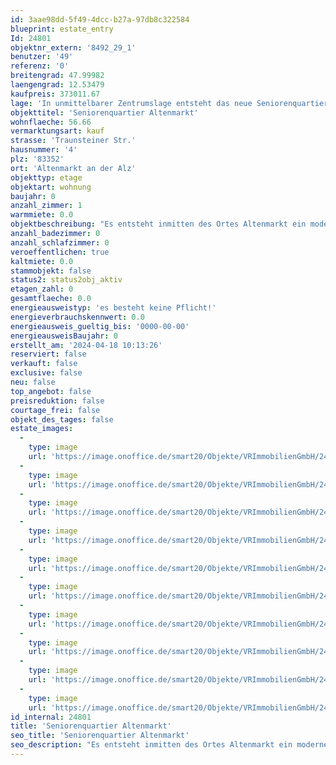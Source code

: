 ```yaml
---
id: 3aae98dd-5f49-4dcc-b27a-97db8c322584
blueprint: estate_entry
Id: 24801
objektnr_extern: '8492_29_1'
benutzer: '49'
referenz: '0'
breitengrad: 47.99982
laengengrad: 12.53479
kaufpreis: 373011.67
lage: 'In unmittelbarer Zentrumslage entsteht das neue Seniorenquartier in bevorzugter Lage. In unmittelbarer, fußläufiger Umgebung um das Grundstück befinden sich alle Einrichtungen des täglichen Lebens (Einkaufsmöglichkeiten, Cafés, Ärzte, Apotheken, Kirche, Gemeindeverwaltung, Naherholungsmöglichkeiten, etc.), was eine aktive Teilnahme am Gemeindegeschehen auch im hohen Alter und bei körperlichen Einschränkungen weiterhin ermöglicht. Ein ausschlaggebender Punkt des Konzeptes des Seniorenquartiers ist es, dass sich die Anlage und die sie bewohnenden Menschen in die Gemeinde einfügen und als integraler Teil dieser verstanden werden. Eine Ghettoisierung der „Pflegeeinrichtung“ innerhalb der Ortschaft soll verhindert werden. Auch dies wird durch die gute, zentrale Lage ermöglicht und vereinfacht.'
objekttitel: 'Seniorenquartier Altenmarkt'
wohnflaeche: 56.66
vermarktungsart: kauf
strasse: 'Traunsteiner Str.'
hausnummer: '4'
plz: '83352'
ort: 'Altenmarkt an der Alz'
objekttyp: etage
objektart: wohnung
baujahr: 0
anzahl_zimmer: 1
warmmiete: 0.0
objektbeschreibung: "Es entsteht inmitten des Ortes Altenmarkt ein moderner Neubau mit  schöner Grünanlage :\r\n\r\n- 20 x EZ (ca. 21 m²) davon 4 x rollstuhlgerecht ausgestattet\r\n- 2 x DZ (ca. 26 m²) rollstuhlgerecht ausgestattet\r\n- 38 x 1,5- Zi. Appartements (zwischen 43 m² und 59 m²)\r\n- 4 x 2 Zi- Appartements (zwischen 62 m² und 93 m²)\r\n- 2 Gewerbeeinheiten (Tagespflegeeinrichtung und Tagescafé )\r\n\r\nAn einem Ort werden die verschiedensten Betreuungsformen miteinander vereint: Ambulant betreute Wohnungen, Tagespflege sowie ambulant betreute Wohngruppen.\r\n\r\nDie Tagespflege ist auf 20 Gäste ausgelegt und besitzt eine Gesamtfläche von 245 m². Hierzu gehört ein großer Aufenthaltsbereich mit Tagesküche, Ruheräume, ein Pflegebad, Personal- und Büroräume, sowie WC- und Lagerflächen."
anzahl_badezimmer: 0
anzahl_schlafzimmer: 0
veroeffentlichen: true
kaltmiete: 0.0
stammobjekt: false
status2: status2obj_aktiv
etagen_zahl: 0
gesamtflaeche: 0.0
energieausweistyp: 'es besteht keine Pflicht!'
energieverbrauchskennwert: 0.0
energieausweis_gueltig_bis: '0000-00-00'
energieausweisBaujahr: 0
erstellt_am: '2024-04-18 10:13:26'
reserviert: false
verkauft: false
exclusive: false
neu: false
top_angebot: false
preisreduktion: false
courtage_frei: false
objekt_des_tages: false
estate_images:
  -
    type: image
    url: 'https://image.onoffice.de/smart20/Objekte/VRImmobilienGmbH/24801/_543719.jpg'
  -
    type: image
    url: 'https://image.onoffice.de/smart20/Objekte/VRImmobilienGmbH/24801/_543721.jpg'
  -
    type: image
    url: 'https://image.onoffice.de/smart20/Objekte/VRImmobilienGmbH/24801/_543723.jpg'
  -
    type: image
    url: 'https://image.onoffice.de/smart20/Objekte/VRImmobilienGmbH/24801/_543725.jpg'
  -
    type: image
    url: 'https://image.onoffice.de/smart20/Objekte/VRImmobilienGmbH/24801/_543727.jpg'
  -
    type: image
    url: 'https://image.onoffice.de/smart20/Objekte/VRImmobilienGmbH/24801/_543729.jpg'
  -
    type: image
    url: 'https://image.onoffice.de/smart20/Objekte/VRImmobilienGmbH/24801/_543731.jpg'
  -
    type: image
    url: 'https://image.onoffice.de/smart20/Objekte/VRImmobilienGmbH/24801/_543733.jpg'
  -
    type: image
    url: 'https://image.onoffice.de/smart20/Objekte/VRImmobilienGmbH/24801/_543735.jpg'
  -
    type: image
    url: 'https://image.onoffice.de/smart20/Objekte/VRImmobilienGmbH/24801/_543737.jpg'
id_internal: 24801
title: 'Seniorenquartier Altenmarkt'
seo_title: 'Seniorenquartier Altenmarkt'
seo_description: "Es entsteht inmitten des Ortes Altenmarkt ein moderner Neubau mit  schöner Grünanlage :\r\n\r\n- 20 x EZ (ca. 21 m²) davon 4 x rollstuhlgerecht ausgestattet\r\n- 2"
---
```

